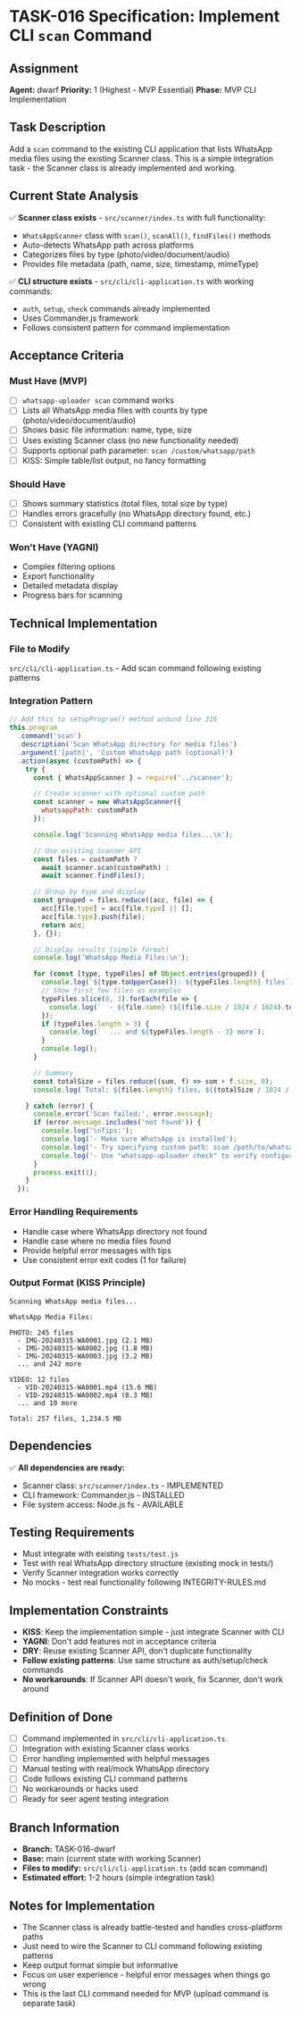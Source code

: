 # TASK-016 Specification: Implement CLI `scan` Command

## Assignment
**Agent:** dwarf
**Priority:** 1 (Highest - MVP Essential)
**Phase:** MVP CLI Implementation

## Task Description
Add a `scan` command to the existing CLI application that lists WhatsApp media files using the existing Scanner class. This is a simple integration task - the Scanner class is already implemented and working.

## Current State Analysis
✅ **Scanner class exists** - `src/scanner/index.ts` with full functionality:
- `WhatsAppScanner` class with `scan()`, `scanAll()`, `findFiles()` methods
- Auto-detects WhatsApp path across platforms
- Categorizes files by type (photo/video/document/audio)
- Provides file metadata (path, name, size, timestamp, mimeType)

✅ **CLI structure exists** - `src/cli/cli-application.ts` with working commands:
- `auth`, `setup`, `check` commands already implemented
- Uses Commander.js framework
- Follows consistent pattern for command implementation

## Acceptance Criteria

### Must Have (MVP)
- [ ] `whatsapp-uploader scan` command works
- [ ] Lists all WhatsApp media files with counts by type (photo/video/document/audio)
- [ ] Shows basic file information: name, type, size
- [ ] Uses existing Scanner class (no new functionality needed)
- [ ] Supports optional path parameter: `scan /custom/whatsapp/path`
- [ ] KISS: Simple table/list output, no fancy formatting

### Should Have
- [ ] Shows summary statistics (total files, total size by type)
- [ ] Handles errors gracefully (no WhatsApp directory found, etc.)
- [ ] Consistent with existing CLI command patterns

### Won't Have (YAGNI)
- Complex filtering options
- Export functionality
- Detailed metadata display
- Progress bars for scanning

## Technical Implementation

### File to Modify
`src/cli/cli-application.ts` - Add scan command following existing patterns

### Integration Pattern
```javascript
// Add this to setupProgram() method around line 316
this.program
  .command('scan')
  .description('Scan WhatsApp directory for media files')
  .argument('[path]', 'Custom WhatsApp path (optional)')
  .action(async (customPath) => {
    try {
      const { WhatsAppScanner } = require('../scanner');

      // Create scanner with optional custom path
      const scanner = new WhatsAppScanner({
        whatsappPath: customPath
      });

      console.log('Scanning WhatsApp media files...\n');

      // Use existing Scanner API
      const files = customPath ?
        await scanner.scan(customPath) :
        await scanner.findFiles();

      // Group by type and display
      const grouped = files.reduce((acc, file) => {
        acc[file.type] = acc[file.type] || [];
        acc[file.type].push(file);
        return acc;
      }, {});

      // Display results (simple format)
      console.log('WhatsApp Media Files:\n');

      for (const [type, typeFiles] of Object.entries(grouped)) {
        console.log(`${type.toUpperCase()}: ${typeFiles.length} files`);
        // Show first few files as examples
        typeFiles.slice(0, 3).forEach(file => {
          console.log(`  - ${file.name} (${(file.size / 1024 / 1024).toFixed(1)} MB)`);
        });
        if (typeFiles.length > 3) {
          console.log(`  ... and ${typeFiles.length - 3} more`);
        }
        console.log();
      }

      // Summary
      const totalSize = files.reduce((sum, f) => sum + f.size, 0);
      console.log(`Total: ${files.length} files, ${(totalSize / 1024 / 1024).toFixed(1)} MB`);

    } catch (error) {
      console.error('Scan failed:', error.message);
      if (error.message.includes('not found')) {
        console.log('\nTips:');
        console.log('- Make sure WhatsApp is installed');
        console.log('- Try specifying custom path: scan /path/to/whatsapp');
        console.log('- Use "whatsapp-uploader check" to verify configuration');
      }
      process.exit(1);
    }
  });
```

### Error Handling Requirements
- Handle case where WhatsApp directory not found
- Handle case where no media files found
- Provide helpful error messages with tips
- Use consistent error exit codes (1 for failure)

### Output Format (KISS Principle)
```
Scanning WhatsApp media files...

WhatsApp Media Files:

PHOTO: 245 files
  - IMG-20240315-WA0001.jpg (2.1 MB)
  - IMG-20240315-WA0002.jpg (1.8 MB)
  - IMG-20240315-WA0003.jpg (3.2 MB)
  ... and 242 more

VIDEO: 12 files
  - VID-20240315-WA0001.mp4 (15.6 MB)
  - VID-20240315-WA0002.mp4 (8.3 MB)
  ... and 10 more

Total: 257 files, 1,234.5 MB
```

## Dependencies
✅ **All dependencies are ready:**
- Scanner class: `src/scanner/index.ts` - IMPLEMENTED
- CLI framework: Commander.js - INSTALLED
- File system access: Node.js fs - AVAILABLE

## Testing Requirements
- Must integrate with existing `tests/test.js`
- Test with real WhatsApp directory structure (existing mock in tests/)
- Verify Scanner integration works correctly
- No mocks - test real functionality following INTEGRITY-RULES.md

## Implementation Constraints
- **KISS**: Keep the implementation simple - just integrate Scanner with CLI
- **YAGNI**: Don't add features not in acceptance criteria
- **DRY**: Reuse existing Scanner API, don't duplicate functionality
- **Follow existing patterns**: Use same structure as auth/setup/check commands
- **No workarounds**: If Scanner API doesn't work, fix Scanner, don't work around

## Definition of Done
- [ ] Command implemented in `src/cli/cli-application.ts`
- [ ] Integration with existing Scanner class works
- [ ] Error handling implemented with helpful messages
- [ ] Manual testing with real/mock WhatsApp directory
- [ ] Code follows existing CLI command patterns
- [ ] No workarounds or hacks used
- [ ] Ready for seer agent testing integration

## Branch Information
- **Branch:** TASK-016-dwarf
- **Base:** main (current state with working Scanner)
- **Files to modify:** `src/cli/cli-application.ts` (add scan command)
- **Estimated effort:** 1-2 hours (simple integration task)

## Notes for Implementation
- The Scanner class is already battle-tested and handles cross-platform paths
- Just need to wire the Scanner to CLI command following existing patterns
- Keep output format simple but informative
- Focus on user experience - helpful error messages when things go wrong
- This is the last CLI command needed for MVP (upload command is separate task)